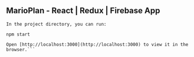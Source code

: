 ## MarioPlan - React | Redux | Firebase App 

```In the project directory, you can run:```

`npm start`

```Runs the app in the development mode.<br>
Open [http://localhost:3000](http://localhost:3000) to view it in the browser.```


